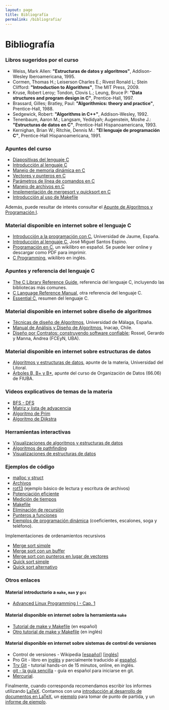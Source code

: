 ```yaml
---
layout: page
title: Bibliografía
permalink: /bibliografia/
---
```


Bibliografía
============

### Libros sugeridos por el curso

* Weiss, Mark Allen: **"Estructuras de datos y algoritmos"**, Addison-Wesley Iberoamericana, 1995.
* Cormen, Thomas H.; Leiserson Charles E.; Rivest Ronald L; Stein Clifford: **"Introduction to Algorithms"**, The MIT Press, 2009.
* Kruse, Robert Leroy;  Tondon, Clovis L.;  Leung, Bruce P: **"Data structures and program design in C"**, Prentice-Hall, 1997.
* Brassard, Gilles;  Bratley, Paul: **"Algorithmics: theory and practice"**, Prentice-Hall, 1988.
* Sedgewick, Robert: **"Algorithms in C++"**, Addison-Wesley, 1992.
* Tenenbaum, Aaron M.;  Langsam, Yedidyah;  Augenstein, Moshe J.: **"Estructuras de datos en C"**, Prentice-Hall Hispanoamericana, 1993.
* Kernighan, Brian W.;  Ritchie, Dennis M.: **"El lenguaje de programación C"**, Prentice-Hall Hispanoamericana, 1991.

### Apuntes del curso

* [Diapositivas del lenguaje C](https://sites.google.com/site/fiuba7541rw/filminas_c.pdf?attredirects=0&d=1)
* [Introducción al lenguaje C](https://sites.google.com/site/fiuba7541rw/apuntes/Lenguaje_C.pdf?attredirects=0)
* [Manejo de memoria dinámica en C](https://sites.google.com/site/fiuba7541rw/apuntes/MemoriaDinamica.pdf?attredirects=0)
* [Vectores y punteros en C](https://sites.google.com/site/fiuba7541rw/apuntes/Vectores_y_Punteros.pdf?attredirects=0)
* [Parámetros de línea de comandos en C](https://sites.google.com/site/fiuba7541rw/apuntes/Parametros.pdf?attredirects=0)
* [Manejo de archivos en C](https://sites.google.com/site/fiuba7541rw/apuntes/Archivos.pdf?attredirects=0)
* [Implementación de mergesort y quicksort en C](https://sites.google.com/site/fiuba7541rw/apuntes/Ordenamiento.pdf?attredirects=0)
* [Introducción al uso de Makefile](https://sites.google.com/site/fiuba7541rw/apuntes/Makefile.pdf?attredirects=0)

Además, puede resultar de interés consultar el [Apunte de Algoritmos y Programación I](https://drive.google.com/file/d/0B0KKEIBDHL7tdEQ3bFZ2M3VrZzA/view).

### Material disponible en internet sobre el lenguaje C

* [Introducción a la programación con C](http://www.uji.es/bin/publ/edicions/c.pdf), Universidad de Jaume, España.
* [Introducción al lenguaje C](http://ecaths1.s3.amazonaws.com/laboratorio2pui/366213571.curso_c.pdf), José Miguel Santos Espino.
* [Programación en C](http://es.wikibooks.org/wiki/Programaci%C3%B3n_en_C), un wikilibro en español. Se puede leer online y descargar como PDF para imprimir.
* [C Programming](http://en.wikibooks.org/wiki/C_Programming), wikilibro en inglés.

### Apuntes y referencia del lenguaje C

* [The C Library Reference Guide](http://www.acm.uiuc.edu/webmonkeys/book/c_guide/), referencia del lenguaje C, incluyendo las bibliotecas más comunes.
* [C Language Reference Manual](http://techpubs.sgi.com/library/dynaweb_docs/0650/SGI_Developer/books/CLanguageRef/sgi_html/index.html), otra referencia del lenguaje C.
* [Essential C](http://cslibrary.stanford.edu/101/), resumen del lenguaje C.

### Material disponible en internet sobre diseño de algoritmos

* [Técnicas de diseño de Algoritmos](http://www.lcc.uma.es/~av/Libro/indice.html), Universidad de Málaga, España.
* [Manual de Análisis y Diseño de Algoritmos](http://colabora.inacap.cl/sedes/ssur/Asignatura%20Indtroduccion%20a%20la%20Programacn/An%C3%A1lisis%20de%20Algoritmo/Manual-Analisis%20de%20Algoritmos_v1.pdf), Inacap, Chile.
* [Diseño por Contratos: construyendo software confiable](http://www.revista.unam.mx/vol.4/num5/art11/art11.htm); Rossel, Gerardo y Manna, Andrea (FCEyN, UBA).

### Material disponible en internet sobre estructuras de datos

* [Algoritmos y estructuras de datos](http://venus.ceride.gov.ar/twiki/bin/view/AED/WebHome#Bibliograf_a), apunte de la materia, Universidad del Litoral.
* [Árboles B, B+ y B*](https://sites.google.com/site/fiuba7541rw/bibliografia/Arboles%20B.pdf?attredirects=0&d=1), apunte del curso de Organización de Datos (66.06) de FIUBA.

### Videos explicativos de temas de la materia

* [BFS - DFS](http://www.youtube.com/watch?v=or9xlA3YYzo)
* [Matriz y lista de adyacencia](http://www.youtube.com/watch?v=2guA5uMEmZQ)
* [Algoritmo de Prim](http://www.youtube.com/watch?v=BtGuZ-rrUeY)
* [Algoritmo de Dijkstra](http://www.youtube.com/watch?v=8Ls1RqHCOPw)

### Herramientas interactivas

* [Visualizaciones de algoritmos y estructuras de datos](http://visualgo.net/)
* [Algoritmos de pathfinding](http://qiao.github.io/PathFinding.js/visual/)
* [Visualizaciones de estructuras de datos](https://www.cs.usfca.edu/~galles/visualization/Algorithms.html)

### Ejemplos de código

* [malloc y struct](https://sites.google.com/site/fiuba7541rw/ejemplos-de-codigo/malloc.zip?attredirects=0)
* [Archivos](https://sites.google.com/site/fiuba7541rw/ejemplos-de-codigo/archivos.tar.gz?attredirects=0)
* [rot13](https://sites.google.com/site/fiuba7541rw/ejemplos-de-codigo/rot13.c?attredirects=0) (ejemplo básico de lectura y escritura de archivos)
* [Potenciación eficiente](https://sites.google.com/site/fiuba7541rw/ejemplos-de-codigo/potencia.c?attredirects=0)
* [Medición  de tiempos](https://sites.google.com/site/fiuba7541rw/ejemplos-de-codigo/medicion.c?attredirects=0)
* [Makefile](https://sites.google.com/site/fiuba7541rw/ejemplos-de-codigo/Makefile?attredirects=0)
* [Eliminación de recursión](https://sites.google.com/site/fiuba7541rw/clases/eliminacionderecursionclase2012-09-10/recursion-elim.zip?attredirects=0)
* [Punteros a funciones](https://sites.google.com/site/fiuba7541rw/ejemplos-de-codigo/funciones.c?attredirects=0)
* [Ejemplos de programación dinámica](https://sites.google.com/site/fiuba7541rw/ejemplos-de-codigo/ejemplosProgramacionDinamica.zip?attredirects=0) (coeficientes, escalones, soga y teléfono).

Implementaciones de ordenamientos recursivos

* [Merge sort simple](https://sites.google.com/site/fiuba7541rw/ejemplos-de-codigo/mergesort_simple.c?attredirects=0)
* [Merge sort con un buffer](https://sites.google.com/site/fiuba7541rw/ejemplos-de-codigo/mergesort_buffer.c?attredirects=0)
* [Merge sort con punteros en lugar de vectores](https://sites.google.com/site/fiuba7541rw/ejemplos-de-codigo/mergesort_punteros.c?attredirects=0)
* [Quick sort simple](https://sites.google.com/site/fiuba7541rw/ejemplos-de-codigo/quicksort.c?attredirects=0)
* [Quick sort alternativo](https://sites.google.com/site/fiuba7541rw/ejemplos-de-codigo/quicksort_alt.c?attredirects=0)

### Otros enlaces

#### Material introductorio a `make`, `man` y `gcc`
  * [Advanced Linux Programming I - Cap. 1](http://www.advancedlinuxprogramming.com/alp-folder/alp-ch01-advanced-unix-programming-with-linux.pdf)

#### Material disponible en internet sobre la herramienta `make`
  * [Tutorial de make y Makefile](http://arco.esi.uclm.es/~david.villa/doc/repo/make/make.html) (en español)
  * [Otro tutorial de make y Makefile](http://www.cs.rutgers.edu/~pxk/rutgers/notes/make/index.html) (en inglés)

#### Material disponible en internet sobre sistemas de control de versiones
  * Control de versiones - Wikipedia [[español](https://es.wikipedia.org/wiki/Control_de_versiones)] [[inglés](https://en.wikipedia.org/wiki/Revision_control)]
  * Pro Git - libro en [inglés](http://git-scm.com/book) y parcialmente traducido al [español](http://git-scm.com/book/es).
  * [Try Git](http://try.github.io/) - tutorial hands-on de 15 minutos, online, en inglés.
  * [git - la guía sencilla](http://rogerdudler.github.io/git-guide/index.es.html) - guía en español para iniciarse en git.
  * [Mercurial](http://mercurial.selenic.com/).

Finalmente, cuando corresponda recomendamos escribir los informes utilizando [LaTeX](http://www.latex-project.org/).
Contamos con una [introducción al desarrollo de documentos en LaTeX](https://sites.google.com/site/fiuba7541rw/apuntes/INTRODUCCIONALATEX.pdf?attredirects=0),
un [ejemplo](https://sites.google.com/site/fiuba7541rw/apuntes/Ejemplo.zip?attredirects=0) para tomar de punto de partida,
y un [informe de ejemplo](https://sites.google.com/site/fiuba7540rw/material/InformeEjemplo.tar.gz?attredirects=0).
